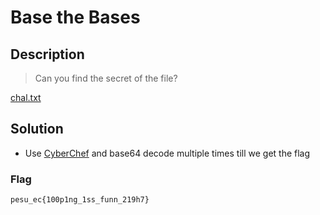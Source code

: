 # Base the Bases

## Description
> Can you find the secret of the file?  

[chal.txt](./chal.txt)

## Solution
* Use [CyberChef](https://gchq.github.io/CyberChef/) and base64 decode multiple times till we get the flag

### Flag
```
pesu_ec{100p1ng_1ss_funn_219h7}
```
